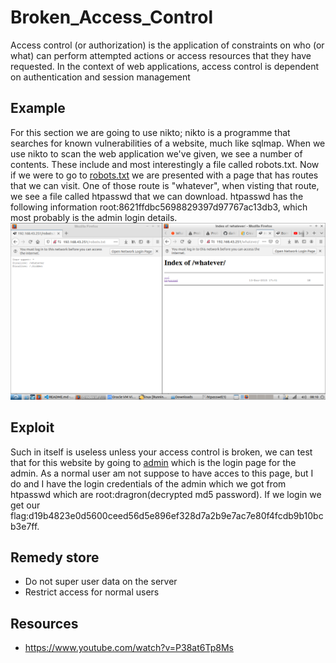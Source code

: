 # Broken_Access_Control
Access control (or authorization) is the application of constraints on who (or what) can perform attempted actions or access resources that they have requested. In the context of web applications, access control is dependent on authentication and session management


## Example
For this section we are going to use nikto; nikto is a programme that searches for known vulnerabilities of a website, much like sqlmap. When we use nikto to scan the web application we've given, we see a number of contents. These include and most interestingly a file called robots.txt. Now if we were to go to <a href="http://192.168.43.251/robots.txt">robots.txt</a> we are presented with a page that has routes that we can visit. One of those route is "whatever", when visting that route, we see a file called htpasswd that we can download. htpasswd has the following information root:8621ffdbc5698829397d97767ac13db3, which most probably is the admin login details.
<img src="https://github.com/PhethulwaziD/Darkly/blob/master/Broken_Access_Control/Resources/access.png"/>

## Exploit
Such in itself is useless unless your access control is broken, we can test that for this website by going to <a href="http://192.168.43.251/robots.txt">admin</a> which is the login page for the admin. As a normal user am not suppose to have acces to this page, but I do and I have the login credentials of the admin which we got from htpasswd which are root:dragron(decrypted md5 password). If we login we get our flag:d19b4823e0d5600ceed56d5e896ef328d7a2b9e7ac7e80f4fcdb9b10bcb3e7ff. 


## Remedy store  
* Do not super user data on the server
* Restrict access for normal users

## Resources
* https://www.youtube.com/watch?v=P38at6Tp8Ms